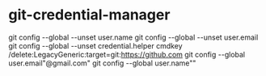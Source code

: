 # git-credential-manager
git config --global --unset user.name
git config --global --unset user.email
git config --global --unset credential.helper
cmdkey /delete:LegacyGeneric:target=git:https://github.com
git config --global user.email"@gmail.com"
git config --global user.name""

